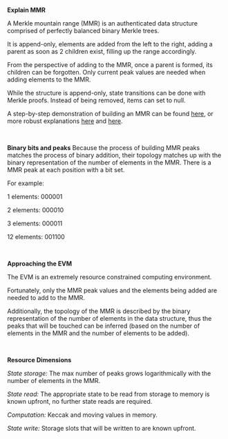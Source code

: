 **Explain MMR**

A Merkle mountain range (MMR) is an authenticated data structure comprised of perfectly balanced binary Merkle trees.

It is append-only, elements are added from the left to the right, adding a parent as soon as 2 children exist, filling up the range accordingly. 

From the perspective of adding to the MMR, once a parent is formed, its children can be forgotten. Only current peak values are needed when adding elements to the MMR. 

While the structure is append-only, state transitions can be done with Merkle proofs. Instead of being removed, items can set to null.

A step-by-step demonstration of building an MMR can be found [here](https://talk.nervos.org/t/merging-merkle-mountain-ranges/7273), or more robust explanations [here](https://docs.grin.mw/wiki/chain-state/merkle-mountain-range/) and [here](https://docs.rs/merklemountainrange/latest/src/merklemountainrange/lib.rs.html#23-183).

<br>

**Binary bits and peaks** 
Because the process of building MMR peaks matches the process of binary addition, their topology matches up with the binary representation of the number of elements in the MMR. There is a MMR peak at each position with a bit set.

For example:

1 elements:   000001

2 elements:   000010

3 elements:   000011

12 elements: 001100

<br>

**Approaching the EVM**

The EVM is an extremely resource constrained computing environment. 

Fortunately, only the MMR peak values and the elements being added are needed to add to the MMR. 

Additionally, the topology of the MMR is described by the binary representation of the number of elements in the data structure, thus the peaks that will be touched can be inferred (based on the number of elements in the MMR and the number of elements to be added).

<br>

**Resource Dimensions**


_State storage:_ The max number of peaks grows logarithmically with the number of elements in the MMR.

_State read:_ The appropriate state to be read from storage to memory is known upfront, no further state reads are required.

_Computation:_ Keccak and moving values in memory.

_State write:_ Storage slots that will be written to are known upfront.
